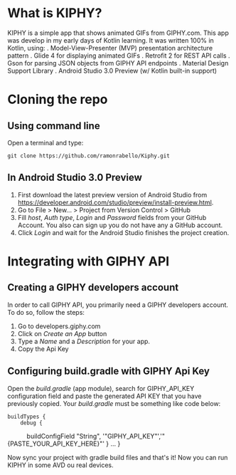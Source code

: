 # What is KIPHY?
KIPHY is a simple app that shows animated GIFs from GIPHY.com. This app was develop in my early days of Kotlin learning. It was written 100% in Kotlin, using:
. Model-View-Presenter (MVP) presentation architecture pattern
. Glide 4 for displaying animated GIFs
. Retrofit 2 for REST API calls
. Gson for parsing JSON objects from GIPHY API endpoints
. Material Design Support Library
. Android Studio 3.0 Preview (w/ Kotlin built-in support)

# Cloning the repo
## Using command line
Open a terminal and type:

    git clone https://github.com/ramonrabello/Kiphy.git

## In Android Studio 3.0 Preview
1. First download the latest preview version of Android Studio from https://developer.android.com/studio/preview/install-preview.html.
2. Go to File > New... > Project from Version Control > GitHub
3. Fill _host_, _Auth type_, _Login_ and _Password_ fields from your GitHub Account. You also can sign up you do not have any a GitHub account.
4. Click _Login_ and wait for the Android Studio finishes the project creation.

# Integrating with GIPHY API
## Creating a GIPHY developers account
In order to call GIPHY API, you primarily need a GIPHY developers account. To do so, follow the steps:
1. Go to developers.giphy.com
2. Click on _Create an App_ button
3. Type a _Name_ and a _Description_ for your app.
4. Copy the Api Key

## Configuring build.gradle with GIPHY Api Key
Open the _build.gradle_ (app module), search for GIPHY_API_KEY configuration field and paste the generated API KEY that you have previously copied. Your _build.gradle_ must be something like code below:

    buildTypes {
        debug {
            buildConfigField "String", '"GIPHY_API_KEY"','"{PASTE_YOUR_API_KEY_HERE}"'
        }
        ...
    }
    
Now sync your project with gradle build files and that's it! Now you can run KIPHY in some AVD ou real devices.
     
  
 
